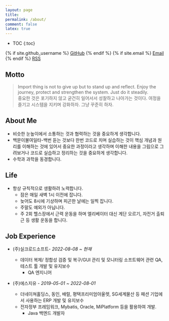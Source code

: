 ```yaml
---
layout: page
title:
permalink: /about/
comment: false
latex: true
---
```

* TOC
{:toc}

<div class="contact">
{% if site.github_username %}
        <a href="https://github.com/{{ site.github_username }}">GitHub</a>
{% endif %}
{% if site.email %}
        <a href="mailto:{{ site.email }}">Email</a>
{% endif %}
        <a href="{{ "/feed.xml" | prepend: site.baseurl }}">RSS</a>
</div>

## Motto

> Import thing is not to give up but to stand up and reflect.
> Enjoy the journey, protect and strengthen the system.
> Just do it steadily.  
> 중요한 것은 포기하지 않고 굳건히 일어서서 성찰하고 나아가는 것이다.
> 여정을 즐기고 시스템을 지키며 강화하자.
> 그냥 꾸준히 하자.


## About Me

* 비슷한 눈높이에서 소통하는 것과 협력하는 것을 중요하게 생각합니다.
* 백문이불여일타-백번 듣는 것보다 한번 코드로 치며 실습하는 것이 핵심 개념과 원리를 이해하는 것에 있어서 중요한 과정이라고 생각하며 이해한 내용을 그림으로 그려보거나 코드로 실습하고 정리하는 것을 중요하게 생각합니다.
* 수학과 과학을 동경합니다.

## Life

* 항상 규칙적으로 생활하려 노력합니다.
    * 잠은 매일 새벽 1시 이전에 잡니다.
    * 늦어도 8시에 기상하며 피곤한 날에는 일찍 잡니다.
    * 주말도 예외가 아닙니다.
    * 주 2회 헬스장에서 근력 운동을 하며 엘리베이터 대신 계단 오르기, 자전거 출퇴근 등 생활 운동을 합니다.

## Job Experience

- (주)실크로드소프트- _2022-08-08 ~ 현재_
    - 데이터 복제/ 정합성 검증 및 복구/GUI 관리 및 모니터링 소프트웨어 관련 QA, 테스트 툴 개발 및 유지보수
        - QA 엔지니어

- (주)에스지유 - _2019-05-01 ~ 2022-08-01_
    - 더네이쳐홀딩스, 동인, 배럴, 평택프리미엄아울렛, SG세계물산 등 패션 기업에서 사용하는 ERP 개발 및 유지보수
    - 전자정부 프레임워크, Mybatis, Oracle, MiPlatform 등을 활용하여 개발.
        - Java 백엔드 개발자

